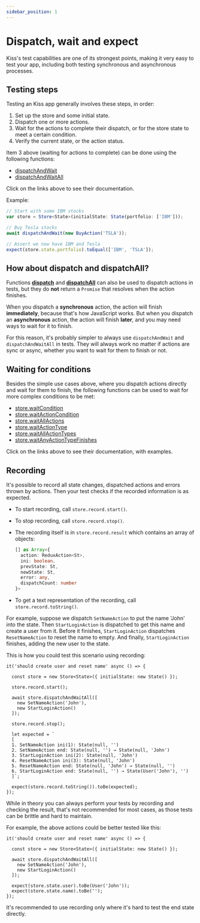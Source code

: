 ```yaml
---
sidebar_position: 1
---
```


# Dispatch, wait and expect

Kiss's test capabilities are one of its strongest points,
making it very easy to test your app,
including both testing synchronous and asynchronous processes.

## Testing steps

Testing an Kiss app generally involves these steps, in order:

1. Set up the store and some initial state.
2. Dispatch one or more actions.
3. Wait for the actions to complete their dispatch, or for the store state to meet
   a certain condition.
4. Verify the current state, or the action status.

Item 3 above (waiting for actions to complete) can be done using the following functions:

* [dispatchAndWait](../basics/dispatching-actions#dispatch-and-wait)
* [dispatchAndWaitAll](../basics/dispatching-actions#dispatch-and-wait-all)

Click on the links above to see their documentation.

Example:

```ts
// Start with some IBM stocks
var store = Store<State>(initialState: State(portfolio: ['IBM']));

// Buy Tesla stocks  
await dispatchAndWait(new BuyAction('TSLA'));  

// Assert we now have IBM and Tesla
expect(store.state.portfolio).toEqual(['IBM', 'TSLA']);
```

## How about dispatch and dispatchAll?

Functions [**dispatch**](../basics/dispatching-actions#dispatch-one-action)
and [**dispatchAll**](../basics/dispatching-actions#dispatch-all-multiple-actions)
can also be used to dispatch actions in tests,
but they do **not** return a `Promise` that resolves when the action finishes.

When you dispatch a **synchronous** action, the action will finish **immediately**,
because that's how JavaScript works. But when you dispatch an **asynchronous** action,
the action will finish **later**, and you may need ways to wait for it to finish.

For this reason, it's probably simpler to always use `dispatchAndWait`
and `dispatchAndWaitAll` in tests.
They will always work no matter if actions are sync or async,
whether you want to wait for them to finish or not.

## Waiting for conditions

Besides the simple use cases above, where you dispatch actions directly and wait for them to finish,
the following functions can be used to wait for more complex conditions to be met:

* [store.waitCondition](../miscellaneous/wait-for-condition#waitcondition)
* [store.waitActionCondition](../miscellaneous/wait-for-condition#waitactioncondition)
* [store.waitAllActions](../miscellaneous/wait-for-condition#waitallactions)
* [store.waitActionType](../miscellaneous/wait-for-condition#waitallactiontypes-and-waitactiontype)
* [store.waitAllActionTypes](../miscellaneous/wait-for-condition#waitallactiontypes-and-waitactiontype)
* [store.waitAnyActionTypeFinishes](../miscellaneous/wait-for-condition#waitanyactiontypefinishes)

Click on the links above to see their documentation, with examples.

## Recording

It's possible to record all state changes, dispatched actions and errors thrown by actions.
Then your test checks if the recorded information is as expected.

* To start recording, call `store.record.start()`.

* To stop recording, call `store.record.stop()`.

* The recording itself is in `store.record.result` which contains an array of objects:

   ```ts
   [] as Array<{
     action: ReduxAction<St>,
     ini: boolean,
     prevState: St,
     newState: St,
     error: any,
     dispatchCount: number
   }>
   ```

* To get a text representation of the recording, call `store.record.toString()`.

For example, suppose we dispatch `SetNameAction` to put the name 'John' into the state.
Then `StartLoginAction` is dispatched to get this name and create a user from it.
Before it finishes, `StartLoginAction` dispatches `ResetNameAction` to reset the name to empty.
And finally, `StartLoginAction` finishes, adding the new user to the state.

This is how you could test this scenario using recording:

```text
it('should create user and reset name' async () => {

  const store = new Store<State>({ initialState: new State() });
  
  store.record.start();

  await store.dispatchAndWaitAll([
    new SetNameAction('John'),
    new StartLoginAction()
  ]);

  store.record.stop();

  let expected = `
  [
  1. SetNameAction ini(1): State(null, '')
  2. SetNameAction end: State(null, '') → State(null, 'John')
  3. StartLoginAction ini(2): State(null, 'John')
  4. ResetNameAction ini(3): State(null, 'John')
  5. ResetNameAction end: State(null, 'John') → State(null, '')
  6. StartLoginAction end: State(null, '') → State(User('John'), '')
  ]`;

  expect(store.record.toString()).toBe(expected);
});
```

While in theory you can always perform your tests by recording and checking the result,
that's not recommended for most cases, as those tests can be brittle and hard to maintain.

For example, the above actions could be better tested like this:

```text
it('should create user and reset name' async () => {

  const store = new Store<State>({ initialState: new State() });
  
  await store.dispatchAndWaitAll([
    new SetNameAction('John'),
    new StartLoginAction()
  ]);

  expect(store.state.user).toBe(User('John'));
  expect(store.state.name).toBe('');
});
```

It's recommended to use recording only where it's hard to test the end state directly.
